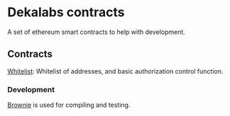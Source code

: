 # Dekalabs contracts

A set of ethereum smart contracts to help with development.

## Contracts

[Whitelist](/contracts/WhiteList.sol): Whitelist of addresses, and basic authorization control function.

### Development

[Brownie](https://eth-brownie.readthedocs.io/en/stable/) is used for compiling and testing.
